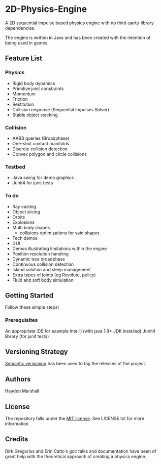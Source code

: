 # 2D-Physics-Engine
A 2D sequential impulse based physics engine with no third-party-library dependencies.

The engine is written in Java and has been created with the intention of being used in games. 

## Feature List
### Physics
- Rigid body dynamics
- Primitive joint constraints
- Momentum
- Friction
- Restitution
- Collision response (Sequential Impulses Solver)
- Stable object stacking

### Collision
- AABB queries (Broadphase)
- One-shot contact manifolds
- Discrete collision detection
- Convex polygon and circle collisions

### Testbed
- Java swing for demo graphics
- Junit4 for junit tests

### To do
- Ray casting
- Object slicing
- Orbits
- Explosions
- Multi body shapes
    - collisions optimizations for said shapes
- Tech demos
- GUI
- Demos illustrating limitations within the engine
- Position resolution handling
- Dynamic tree broadphase
- Continuous collision detection
- Island solution and sleep management
- Extra types of joints (eg Revolute, pulley)
- Fluid and soft body simulation


## Getting Started
Follow these simple steps!

### Prerequisites
An appropriate IDE for example Intellij (with java 1.8+ JDK installed)
Junit4 library (for junit tests)

## Versioning Strategy
[Semantic versioning](https://semver.org/) has been used to tag the releases of the project.

## Authors
Hayden Marshall

## License
The repository falls under the [MIT license](https://en.wikipedia.org/wiki/MIT_License). See LICENSE.txt for more information.

## Credits
Dirk Gregorius and Erin Catto's gdc talks and documentation have been of great help with the theoretical approach of creating a physics engine.
